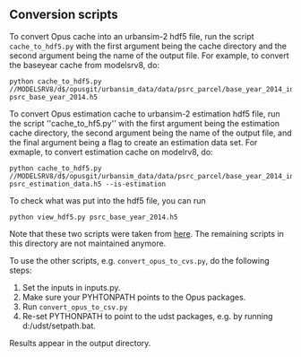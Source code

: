 ## Conversion scripts

To convert Opus cache into an urbansim-2 hdf5 file, run the script ``cache_to_hdf5.py`` with the first argument being the cache directory and the second argument 
being the name of the output file. For example, to convert the baseyear cache from modelsrv8, do:

```
python cache_to_hdf5.py //MODELSRV8/d$/opusgit/urbansim_data/data/psrc_parcel/base_year_2014_inputs/urbansim2_cache/2014 psrc_base_year_2014.h5
```
To convert Opus estimation cache to urbansim-2 estimation hdf5 file, run the script ''cache_to_hf5.py'' with the first argument being the estimation cache directory, 
the second argument being the name of the output file, and the final argument being a flag to create an estimation data set. 
For exmaple, to convert estimation cache on modelrv8, do:

```
python cache_to_hdf5.py //MODELSRV8/d$/opusgit/urbansim_data/data/psrc_parcel/base_year_2014_inputs/urbansim2_estimation_cache/2014 psrc_estimation_data.h5 --is-estimation
```

To check what was put into the hdf5 file, you can run 

```
python view_hdf5.py psrc_base_year_2014.h5
```

Note that these two scripts were taken from [here](https://github.com/apdjustino/urbansim/tree/master/scripts). The remaining scripts in this directory are not maintained anymore.

To use the other scripts, e.g. ``convert_opus_to_cvs.py``, do the following steps:

1. Set the inputs in inputs.py.
2. Make sure your PYHTONPATH points to the Opus packages.
3. Run ``convert_opus_to_csv.py``
4. Re-set PYTHONPATH to point to the udst packages, e.g. by running d:/udst/setpath.bat.

Results appear in the output directory.
